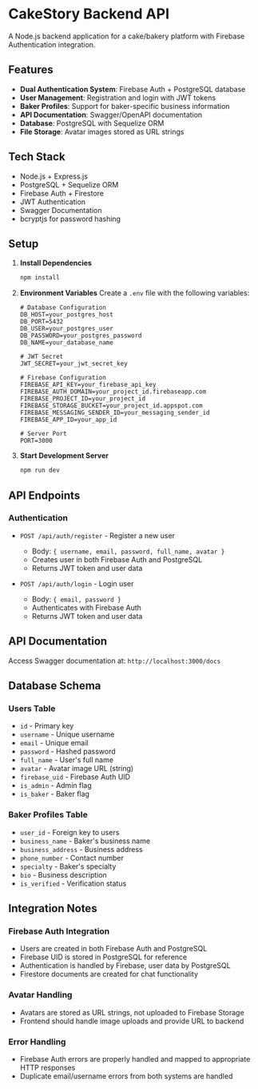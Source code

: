 # CakeStory Backend API

A Node.js backend application for a cake/bakery platform with Firebase Authentication integration.

## Features

- **Dual Authentication System**: Firebase Auth + PostgreSQL database
- **User Management**: Registration and login with JWT tokens
- **Baker Profiles**: Support for baker-specific business information
- **API Documentation**: Swagger/OpenAPI documentation
- **Database**: PostgreSQL with Sequelize ORM
- **File Storage**: Avatar images stored as URL strings

## Tech Stack

- Node.js + Express.js
- PostgreSQL + Sequelize ORM
- Firebase Auth + Firestore
- JWT Authentication
- Swagger Documentation
- bcryptjs for password hashing

## Setup

1. **Install Dependencies**

   ```bash
   npm install
   ```

2. **Environment Variables**
   Create a `.env` file with the following variables:

   ```env
   # Database Configuration
   DB_HOST=your_postgres_host
   DB_PORT=5432
   DB_USER=your_postgres_user
   DB_PASSWORD=your_postgres_password
   DB_NAME=your_database_name

   # JWT Secret
   JWT_SECRET=your_jwt_secret_key

   # Firebase Configuration
   FIREBASE_API_KEY=your_firebase_api_key
   FIREBASE_AUTH_DOMAIN=your_project_id.firebaseapp.com
   FIREBASE_PROJECT_ID=your_project_id
   FIREBASE_STORAGE_BUCKET=your_project_id.appspot.com
   FIREBASE_MESSAGING_SENDER_ID=your_messaging_sender_id
   FIREBASE_APP_ID=your_app_id

   # Server Port
   PORT=3000
   ```

3. **Start Development Server**
   ```bash
   npm run dev
   ```

## API Endpoints

### Authentication

- `POST /api/auth/register` - Register a new user

  - Body: `{ username, email, password, full_name, avatar }`
  - Creates user in both Firebase Auth and PostgreSQL
  - Returns JWT token and user data

- `POST /api/auth/login` - Login user
  - Body: `{ email, password }`
  - Authenticates with Firebase Auth
  - Returns JWT token and user data

## API Documentation

Access Swagger documentation at: `http://localhost:3000/docs`

## Database Schema

### Users Table

- `id` - Primary key
- `username` - Unique username
- `email` - Unique email
- `password` - Hashed password
- `full_name` - User's full name
- `avatar` - Avatar image URL (string)
- `firebase_uid` - Firebase Auth UID
- `is_admin` - Admin flag
- `is_baker` - Baker flag

### Baker Profiles Table

- `user_id` - Foreign key to users
- `business_name` - Baker's business name
- `business_address` - Business address
- `phone_number` - Contact number
- `specialty` - Baker's specialty
- `bio` - Business description
- `is_verified` - Verification status

## Integration Notes

### Firebase Auth Integration

- Users are created in both Firebase Auth and PostgreSQL
- Firebase UID is stored in PostgreSQL for reference
- Authentication is handled by Firebase, user data by PostgreSQL
- Firestore documents are created for chat functionality

### Avatar Handling

- Avatars are stored as URL strings, not uploaded to Firebase Storage
- Frontend should handle image uploads and provide URL to backend

### Error Handling

- Firebase Auth errors are properly handled and mapped to appropriate HTTP responses
- Duplicate email/username errors from both systems are handled
